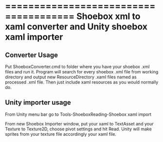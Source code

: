 ======================================
Shoebox xml to xaml converter
          and
Unity shoebox xaml importer          
======================================

Converter Usage
------------

Put ShoeboxConverter.cmd to folder where you have your shoebox .xml files and run it.
Program will search for every shoebox .xml file from working directory and output new ResourceDirectory .xaml files named as processed .xml file.
Then just include xaml resources as you would normally do.


Unity importer usage
------------

From Unity menu bar go to Tools-ShoeboxReading-Shoebox xaml import

From new Shoebox Importer window, put your xaml to TextAsset and your Texture to Texture2D, choose pivot settings and hit Read.
Unity will make sprites from your texture file accordingly your xaml file. 
 
  